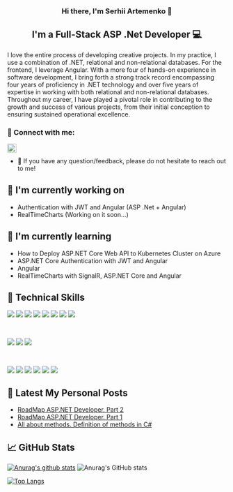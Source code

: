 <h3 align="center">
Hi there, I'm Serhii Artemenko 👋
</h3>

<h2 align="center">
I'm a Full-Stack ASP .Net Developer 💻
</h2> 

I love the entire process of developing creative projects. In my practice, I use a combination of .NET, relational and non-relational databases. For the frontend, I leverage Angular. With a more four of hands-on experience in software development, I bring forth a strong track record encompassing four years of proficiency in .NET technology and over five years of expertise in working with both relational and non-relational databases. Throughout my career, I have played a pivotal role in contributing to the growth and success of various projects, from their initial conception to ensuring sustained operational excellence.

### 🤝 Connect with me:

<a href="https://www.linkedin.com/in/serhii-artemenko-630a28179/"><img align="left" src="https://raw.githubusercontent.com/yushi1007/yushi1007/main/images/linkedin.svg" alt="Serhii Artemenko | LinkedIn" width="21px"/></a>
</br>
- 💬 If you have any question/feedback, please do not hesitate to reach out to me!

## 🔭 I'm currently working on

- Authentication with JWT and Angular (ASP .Net + Angular)
- RealTimeCharts (Working on it soon...)

## 🌱 I'm currently learning

- How to Deploy ASP.NET Core Web API to Kubernetes Cluster on Azure
- ASP.NET Core Authentication with JWT and Angular
- Angular
- RealTimeCharts with SignalR, ASP.NET Core and Angular

## 💼 Technical Skills

![](https://img.shields.io/badge/Code-React-informational?style=flat&logo=react&color=61DAFB)
![](https://img.shields.io/badge/Code-Redux-informational?style=flat&logo=Redux&color=764ABC)
![](https://img.shields.io/badge/Code-JavaScript-informational?style=flat&logo=JavaScript&color=F7DF1E)
![](https://img.shields.io/badge/Code-Ruby-informational?style=flat&logo=Ruby&color=CC342D)
![](https://img.shields.io/badge/Code-Ruby_on_Rails-informational?style=flat&logo=Ruby-On-Rails&color=CC0000)
![](https://img.shields.io/badge/Code-HTML5-informational?style=flat&logo=HTML5&color=E34F26)
![](https://img.shields.io/badge/Code-PostgreSQL-informational?style=flat&logo=PostgreSQL&color=336791)
![](https://img.shields.io/badge/Code-SQLite-informational?style=flat&logo=SQLite&color=003B57)

</br>

![](https://img.shields.io/badge/Style-Bootstrap-informational?style=flat&logo=Bootstrap&color=7952B3)
![](https://img.shields.io/badge/Style-CSS3-informational?style=flat&logo=CSS3&color=1572B6)
![](https://img.shields.io/badge/Style-styled--components-informational?style=flat&logo=styled-components&color=DB7093)


</br>

![](https://img.shields.io/badge/Tools-Figma-informational?style=flat&logo=Figma&color=F24E1E)
![](https://img.shields.io/badge/Tools-NPM-informational?style=flat&logo=NPM&color=CB3837)
![](https://img.shields.io/badge/Tools-Heroku-informational?style=flat&logo=Heroku&color=430098)
![](https://img.shields.io/badge/Tools-Netlify-informational?style=flat&logo=netlify&color=00C7B7)
![](https://img.shields.io/badge/Tools-Git-informational?style=flat&logo=Git&color=F05032)
![](https://img.shields.io/badge/Tools-GitHub-informational?style=flat&logo=GitHub&color=181717)

## 📝 Latest My Personal Posts

- [RoadMap ASP.NET Developer. Part 2](https://blog.ithillel.ua/articles/roadmap-professii-asp-net-developer-chast-2)
- [RoadMap ASP.NET Developer. Part 1](https://blog.ithillel.ua/articles/roadmap-professii-asp-net-developer-chast-1)
- [All about methods. Definition of methods in C#](https://blog.ithillel.ua/videos/vse-o-metodah-primenenie-metodov-v-c)

## 📈 GitHub Stats 

[![Anurag's github stats](https://github-readme-stats.vercel.app/api?username=streetsata)](https://github.com/streetsata)
![Anurag's GitHub stats](https://github-readme-stats.vercel.app/api?username=streetsata&show=reviews,discussions_started,discussions_answered,prs_merged,prs_merged_percentage)

[![Top Langs](https://github-readme-stats.vercel.app/api/top-langs/?username=streetsata&layout=compact)](https://github.com/streetsata)

